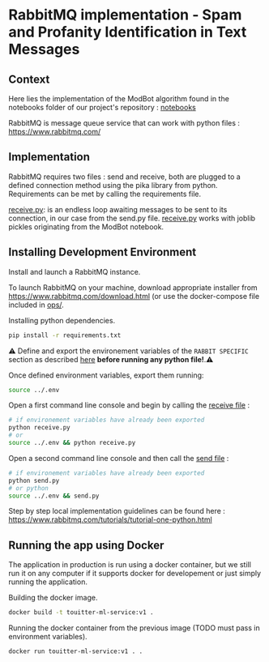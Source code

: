 # RabbitMQ implementation - Spam and Profanity Identification in Text Messages

## Context

Here lies the implementation of the ModBot algorithm found in the notebooks folder of our project's repository : [notebooks](../notebooks)

RabbitMQ is message queue service that can work with python files : https://www.rabbitmq.com/


## Implementation

RabbitMQ requires two files : send and receive, both are plugged to a defined connection method using the pika library from python. Requirements can be met by calling the requirements file.

[receive.py](./receive.py): is an endless loop awaiting messages to be sent to its connection, in our case from the send.py file.
[receive.py](./receive.py) works with joblib pickles originating from the ModBot notebook.


## Installing Development Environment

Install and launch a RabbitMQ instance.

To launch RabbitMQ on your machine, download appropriate installer from https://www.rabbitmq.com/download.html (or use the docker-compose file included in [ops/](../ops).

Installing python dependencies.

```bash
pip install -r requirements.txt
```

⚠️ Define and export the environement variables of the `RABBIT SPECIFIC` section as described [here]( https://github.com/andbluedev/Twitter-Clone-ML-Moderator#environment-variables) **before running any python file!**.⚠️ 

Once defined environment variables, export them running:
```bash
source ../.env
```

Open a first command line console and begin by calling the [receive file](./receive.py) :

```bash
# if environement variables have already been exported
python receive.py
# or 
source ../.env && python receive.py
```

Open a second command line console and then call the [send file](./send.py) :

```bash
# if environement variables have already been exported
python send.py
# or python
source ../.env && send.py
```

Step by step local implementation guidelines can be found here : https://www.rabbitmq.com/tutorials/tutorial-one-python.html

## Running the app using Docker

The application in production is run using a docker container, but we still run it on any computer if it supports docker for developement or just simply running the application.


Building the docker image.

```bash
docker build -t touitter-ml-service:v1 .
```

Running the docker container from the previous image (TODO must pass in environment variables).

```bash
docker run touitter-ml-service:v1 . .
```
